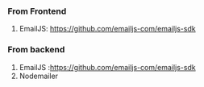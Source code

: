 ### From Frontend
1. EmailJS: https://github.com/emailjs-com/emailjs-sdk

### From backend
1. EmailJS :https://github.com/emailjs-com/emailjs-sdk
2. Nodemailer
